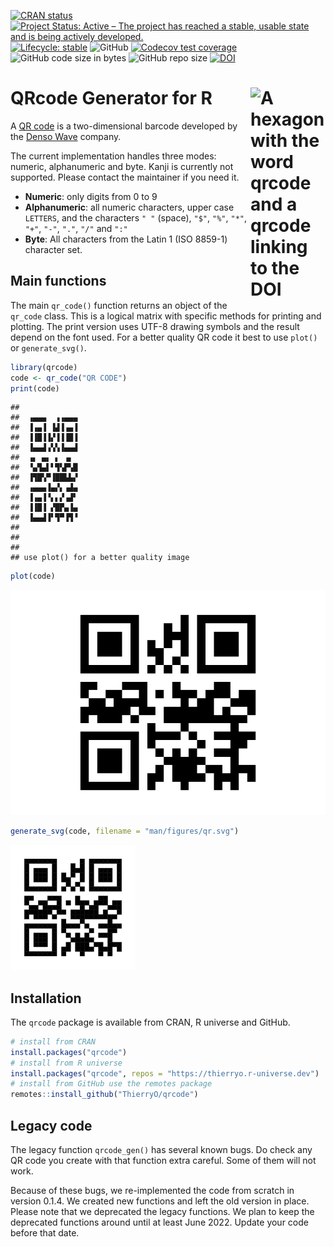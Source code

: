 
<!-- README.md is generated from README.Rmd. Please edit that file -->
<!-- badges: start -->

[![CRAN
status](https://www.r-pkg.org/badges/version/qrcode)](https://CRAN.R-project.org/package=qrcode)
[![Project Status: Active – The project has reached a stable, usable
state and is being actively
developed.](https://www.repostatus.org/badges/latest/active.svg)](https://www.repostatus.org/#active)
[![Lifecycle:
stable](https://lifecycle.r-lib.org/articles/figures/lifecycle-stable.svg)](https://lifecycle.r-lib.org/articles/stages.html#stable-1)
![GitHub](https://img.shields.io/github/license/thierryo/qrcode)
[![Codecov test
coverage](https://codecov.io/gh/thieryo/qrcode/branch/main/graph/badge.svg)](https://app.codecov.io/gh/thierryo/qrcode?branch=main)
![GitHub code size in
bytes](https://img.shields.io/github/languages/code-size/thierryo/qrcode.svg)
![GitHub repo
size](https://img.shields.io/github/repo-size/thierryo/qrcode.svg)
[![DOI](https://zenodo.org/badge/DOI/10.5281/zenodo.5040089.svg)](https://doi.org/10.5281/zenodo.5040089)
<!-- badges: end -->

# QRcode Generator for R <img src="man/figures/logo.svg" align="right" alt="A hexagon with the word qrcode and a qrcode linking to the DOI" width="120" />

A [QR code](https://en.wikipedia.org/wiki/QR_code) is a two-dimensional
barcode developed by the [Denso Wave](https://www.denso.com/global/en/)
company.

The current implementation handles three modes: numeric, alphanumeric
and byte. Kanji is currently not supported. Please contact the
maintainer if you need it.

-   **Numeric**: only digits from 0 to 9
-   **Alphanumeric**: all numeric characters, upper case `LETTERS`, and
    the characters `" "` (space), `"$"`, `"%"`, `"*"`, `"+"`, `"-"`,
    `"."`, `"/"` and `":"`
-   **Byte**: All characters from the Latin 1 (ISO 8859-1) character
    set.

## Main functions

The main `qr_code()` function returns an object of the `qr_code` class.
This is a logical matrix with specific methods for printing and
plotting. The print version uses UTF-8 drawing symbols and the result
depend on the font used. For a better quality QR code it best to use
`plot()` or `generate_svg()`.

``` r
library(qrcode)
code <- qr_code("QR CODE")
print(code)
```

    ##               
    ##  ▗▄▄▄  ▗▗▄▄▄  
    ##  ▐▗▄▐ ▐▟▐▗▄▐  
    ##  ▐▐█▐▐▞▐▐▐█▐  
    ##  ▐▄▄▟▗▚▚▐▄▄▟  
    ##  ▗▖ ▄▖ ▖ ▗▖   
    ##  ▝▄▜▄▌▘▜▚▛▚█  
    ##  ▐▜█▚▀▐██▙▙▞  
    ##  ▗▄▄▄▐▄▞▖▗▟▄  
    ##  ▐▗▄▐▝▖▖▞▗▟▘  
    ##  ▐▐█▐ ▞█▛▄▐▄  
    ##  ▐▄▄▟▐▘▜▀▐▜▝  
    ##               
    ##               
    ## 
    ## use plot() for a better quality image

``` r
plot(code)
```

<img src="man/figures/example-1.png" title="A QR code displaying the value 'QR CODE'" alt="A QR code displaying the value 'QR CODE'"  />

``` r
generate_svg(code, filename = "man/figures/qr.svg")
```

![A QR code displaying the value ‘QR CODE’](man/figures/qr.svg)

## Installation

The `qrcode` package is available from CRAN, R universe and GitHub.

``` r
# install from CRAN
install.packages("qrcode")
# install from R universe
install.packages("qrcode", repos = "https://thierryo.r-universe.dev")
# install from GitHub use the remotes package
remotes::install_github("ThierryO/qrcode")
```

## Legacy code

The legacy function `qrcode_gen()` has several known bugs. Do check any
QR code you create with that function extra careful. Some of them will
not work.

Because of these bugs, we re-implemented the code from scratch in
version 0.1.4. We created new functions and left the old version in
place. Please note that we deprecated the legacy functions. We plan to
keep the deprecated functions around until at least June 2022. Update
your code before that date.
